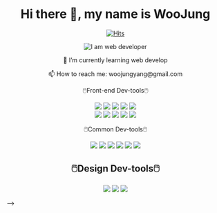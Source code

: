 <!-- 

  
 

<!--  

   -->

   <div align="center">
<h1>  Hi there 👋, my name is WooJung </h1> 

 [![Hits](https://hits.seeyoufarm.com/api/count/incr/badge.svg?url=https%3A%2F%2Fgithub.com%2Fwoojungyang&count_bg=%23FFB7E8&title_bg=%23FB2F7D&icon=&icon_color=%23E7E7E7&title=hits&edge_flat=false)](https://github.com/woojungyang)

![I am web developer](https://mblogthumb-phinf.pstatic.net/MjAxOTA5MDdfMjA3/MDAxNTY3ODY2NDU0NDcy.Ewi2bKw8RxzgcWZH-KQ8X1OGzWiM8nK7T-WyHfEGMG0g.F9QOvpsdNFIKgeemrnp6DdA-WcqAQhG77I6I3katf3og.GIF.studygir/uushGyr_%287%29.gif?type=w2)
  

 <p>🌱 I’m currently learning web develop </p>
  <p>📫 How to reach me: woojungyang@gmail.com </p>
  

  🖱️Front-end Dev-tools🖱️

 <img src="https://img.shields.io/badge/HTML-E34F26?style=flat-square&logo=HTML5&logoColor=white"/>
<img src="https://img.shields.io/badge/JavaScript-F7DF1E?style=flat-square&logo=JavaScript&logoColor=white"/>
<img src="https://img.shields.io/badge/jQuery-0769AD?style=flat-square&logo=jQuery&logoColor=white"/>
<img src="https://img.shields.io/badge/React-61DAFB?style=flat-square&logo=React&logoColor=white"/>
<img src="https://img.shields.io/badge/react_native-%2320232a.svg?style=for-the-badge&logo=react&logoColor=%2361DAFB"/>

<br>
<img src="https://img.shields.io/badge/CSS3-1572B6?style=flat-square&logo=CSS3&logoColor=white"/>
<img src="https://img.shields.io/badge/Sass-CC6699?style=flat-square&logo=Sass&logoColor=white"/>
<img src="https://img.shields.io/badge/styledcomponents-DB7093?style=flat-square&logo=styled-components&logoColor=white"/>
<img src="https://img.shields.io/badge/Bootstrap-7952B3?style=flat-square&logo=Bootstrap&logoColor=white"/>
<img src="https://img.shields.io/badge/Material Design-757575?style=flat-square&logo=Material Design&logoColor=white"/>
<br>  

  
  🖱️Common Dev-tools🖱️

<img src="https://img.shields.io/badge/npm-CB3837?style=flat-square&logo=npm&logoColor=white"/>
<img src="https://img.shields.io/badge/Yarn-2C8EBB?style=flat-square&logo=Yarn&logoColor=white"/>  
<img src="https://img.shields.io/badge/Prettier-F7B93E?style=flat-square&logo=Prettier&logoColor=white"/>
<img src="https://img.shields.io/badge/ESLint-4B32C3?style=flat-square&logo=ESLint&logoColor=white"/>  
<img src="https://img.shields.io/badge/Visual Studio Code-007ACC?style=flat-square&logo=Visual Studio Code&logoColor=white"/> 
 <img src="https://img.shields.io/badge/GitHub-181717?style=flat-square&logo=GitHub&logoColor=white"/> 
  
<br>

🖱️Design Dev-tools🖱️
---
<img src="https://img.shields.io/badge/Adobe Photoshop-31A8FF?style=flat-square&logo=Adobe Photoshop&logoColor=white"/>
<img src="https://img.shields.io/badge/Adobe Illustrator-FF9A00?style=flat-square&logo=Adobe Illustrator&logoColor=white"/>
  <img src="https://img.shields.io/badge/Adobe Lightroom-31A8FF?style=flat-square&logo=Adobe Lightroom&logoColor=white"/>

  </div>
<!--   🖱️Back-end Dev-tools🖱️
---
<img src="https://img.shields.io/badge/Vue.js-4FC08D?style=flat-square&logo=Vue.js&logoColor=white"/>
  <img src="https://img.shields.io/badge/Node.js-339933?style=flat-square&logo=Node.js&logoColor=white"/>
  <br>   -->
  
<!--   🖱️DB Dev-tools🖱️
---
  <img src="https://img.shields.io/badge/Sequelize-52B0E7?style=flat-square&logo=Sequelize&logoColor=white"/>
<img src="https://img.shields.io/badge/MySQL-4479A1?style=flat-square&logo=MySQL&logoColor=white"/>
   -->

<!--    -->
  
 
  




  
  
 -->


